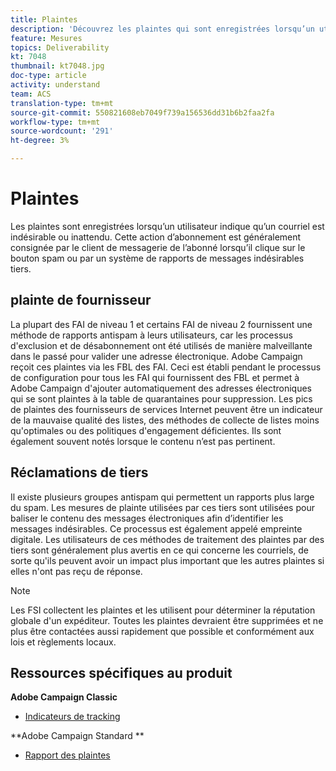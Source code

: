 ```yaml
---
title: Plaintes
description: 'Découvrez les plaintes qui sont enregistrées lorsqu’un utilisateur indique qu’un courrier électronique est indésirable ou inattendu. '
feature: Mesures
topics: Deliverability
kt: 7048
thumbnail: kt7048.jpg
doc-type: article
activity: understand
team: ACS
translation-type: tm+mt
source-git-commit: 550821608eb7049f739a156536dd31b6b2faa2fa
workflow-type: tm+mt
source-wordcount: '291'
ht-degree: 3%

---
```



# Plaintes

Les plaintes sont enregistrées lorsqu’un utilisateur indique qu’un courriel est indésirable ou inattendu. Cette action d’abonnement est généralement consignée par le client de messagerie de l’abonné lorsqu’il clique sur le bouton spam ou par un système de rapports de messages indésirables tiers.

## plainte de fournisseur

La plupart des FAI de niveau 1 et certains FAI de niveau 2 fournissent une méthode de rapports antispam à leurs utilisateurs, car les processus d&#39;exclusion et de désabonnement ont été utilisés de manière malveillante dans le passé pour valider une adresse électronique. Adobe Campaign reçoit ces plaintes via les FBL des FAI. Ceci est établi pendant le processus de configuration pour tous les FAI qui fournissent des FBL et permet à Adobe Campaign d&#39;ajouter automatiquement des adresses électroniques qui se sont plaintes à la table de quarantaines pour suppression. Les pics de plaintes des fournisseurs de services Internet peuvent être un indicateur de la mauvaise qualité des listes, des méthodes de collecte de listes moins qu&#39;optimales ou des politiques d&#39;engagement déficientes. Ils sont également souvent notés lorsque le contenu n’est pas pertinent.

## Réclamations de tiers

Il existe plusieurs groupes antispam qui permettent un rapports plus large du spam. Les mesures de plainte utilisées par ces tiers sont utilisées pour baliser le contenu des messages électroniques afin d’identifier les messages indésirables. Ce processus est également appelé empreinte digitale. Les utilisateurs de ces méthodes de traitement des plaintes par des tiers sont généralement plus avertis en ce qui concerne les courriels, de sorte qu&#39;ils peuvent avoir un impact plus important que les autres plaintes si elles n&#39;ont pas reçu de réponse.

>[!NOTE]
>
>Les FSI collectent les plaintes et les utilisent pour déterminer la réputation globale d&#39;un expéditeur. Toutes les plaintes devraient être supprimées et ne plus être contactées aussi rapidement que possible et conformément aux lois et règlements locaux.

## Ressources spécifiques au produit

**Adobe Campaign Classic**

* [Indicateurs de tracking](https://experienceleague.adobe.com/docs/campaign-classic/using/reporting/reports-on-deliveries/delivery-reports.html#tracking-indicators)

**Adobe Campaign Standard **

* [Rapport des plaintes](https://experienceleague.adobe.com/docs/campaign-standard/using/reporting/list-of-reports/complaints.html#reporting)